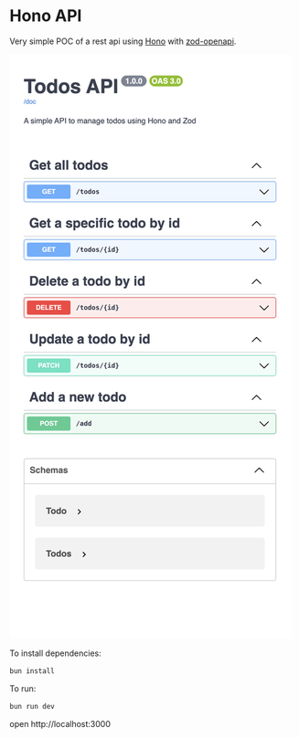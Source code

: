 # Hono API

Very simple POC of a rest api using [Hono](https://hono.dev/) with [zod-openapi](https://github.com/honojs/middleware/tree/main/packages/zod-openapi).

![alt text](image.png)

To install dependencies:

```sh
bun install
```

To run:

```sh
bun run dev
```

open http://localhost:3000
